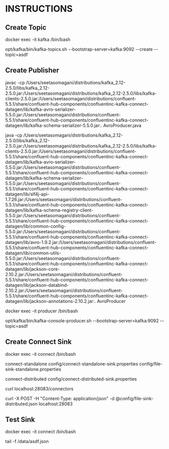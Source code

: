 # INSTRUCTIONS

## Create Topic
docker exec -it kafka /bin/bash

opt/kafka/bin/kafka-topics.sh --bootstrap-server=kafka:9092 --create --topic=asdf

## Create Publisher

javac -cp /Users/seetasomagani/distributions/kafka_2.12-2.5.0/libs/kafka_2.12-2.5.0.jar:/Users/seetasomagani/distributions/kafka_2.12-2.5.0/libs/kafka-clients-2.5.0.jar:/Users/seetasomagani/distributions/confluent-5.5.1/share/confluent-hub-components/confluentinc-kafka-connect-datagen/lib/kafka-avro-serializer-5.5.0.jar:/Users/seetasomagani/distributions/confluent-5.5.1/share/confluent-hub-components/confluentinc-kafka-connect-datagen/lib/kafka-schema-serializer-5.5.0.jar:. AvroProducer.java

java -cp /Users/seetasomagani/distributions/kafka_2.12-2.5.0/libs/kafka_2.12-2.5.0.jar:/Users/seetasomagani/distributions/kafka_2.12-2.5.0/libs/kafka-clients-2.5.0.jar:/Users/seetasomagani/distributions/confluent-5.5.1/share/confluent-hub-components/confluentinc-kafka-connect-datagen/lib/kafka-avro-serializer-5.5.0.jar:/Users/seetasomagani/distributions/confluent-5.5.1/share/confluent-hub-components/confluentinc-kafka-connect-datagen/lib/kafka-schema-serializer-5.5.0.jar:/Users/seetasomagani/distributions/confluent-5.5.1/share/confluent-hub-components/confluentinc-kafka-connect-datagen/lib/slf4j-api-1.7.26.jar:/Users/seetasomagani/distributions/confluent-5.5.1/share/confluent-hub-components/confluentinc-kafka-connect-datagen/lib/kafka-schema-registry-client-5.5.0.jar:/Users/seetasomagani/distributions/confluent-5.5.1/share/confluent-hub-components/confluentinc-kafka-connect-datagen/lib/common-config-5.5.0.jar:/Users/seetasomagani/distributions/confluent-5.5.1/share/confluent-hub-components/confluentinc-kafka-connect-datagen/lib/avro-1.9.2.jar:/Users/seetasomagani/distributions/confluent-5.5.1/share/confluent-hub-components/confluentinc-kafka-connect-datagen/lib/common-utils-5.5.0.jar:/Users/seetasomagani/distributions/confluent-5.5.1/share/confluent-hub-components/confluentinc-kafka-connect-datagen/lib/jackson-core-2.10.2.jar:/Users/seetasomagani/distributions/confluent-5.5.1/share/confluent-hub-components/confluentinc-kafka-connect-datagen/lib/jackson-databind-2.10.2.jar:/Users/seetasomagani/distributions/confluent-5.5.1/share/confluent-hub-components/confluentinc-kafka-connect-datagen/lib/jackson-annotations-2.10.2.jar:. AvroProducer

docker exec -it producer /bin/bash

opt/kafka/bin/kafka-console-producer.sh --bootstrap-server=kafka:9092 --topic=asdf

## Create Connect Sink
docker exec -it connect /bin/bash

connect-standalone config/connect-standalone-sink.properties config/file-sink-standalone.properties

connect-distributed config/connect-distributed-sink.properties 

curl localhost:28083/connectors

curl -X POST -H "Content-Type: application/json" -d @config/file-sink-distributed.json localhost:28083

## Test Sink
docker exec -it connect /bin/bash

tail -f /data/asdf.json

